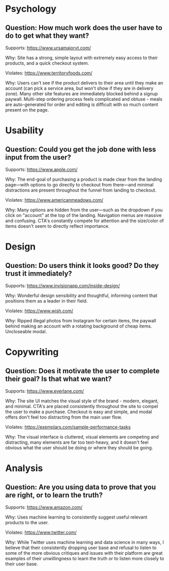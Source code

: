 # Psychology

## Question: How much work does the user have to do to get what they want?

Supports: https://www.ursamajorvt.com/

Why: Site has a strong, simple layout with extremely easy access to their products, and a quick checkout system.

Violates: https://www.territoryfoods.com/

Why: Users can't see if the product delivers to their area until they make an account (can pick a service area, but won't show if they are in delivery zone). Many other site features are immediately blocked behind a signup paywall. Multi-step ordering process feels complicated and obtuse - meals are auto-generated for order and editing is difficult with so much content present on the page.

# Usability

## Question: Could you get the job done with less input from the user?

Supports: https://www.apple.com/

Why: The end-goal of purchasing a product is made clear from the landing page—with options to go directly to checkout from there—and minimal distractions are present throughout the funnel from landing to checkout.

Violates: https://www.americanmeadows.com/

Why: Many options are hidden from the user—such as the dropdown if you click on "account" at the top of the landing. Navigation menus are massive and confusing. CTA's constantly compete for attention and the size/color of items doesn't seem to directly reflect importance.

# Design

## Question: Do users think it looks good? Do they trust it immediately?

Supports: https://www.invisionapp.com/inside-design/

Why: Wonderful design sensibility and thoughtful, informing content that positions them as a leader in their field.

Violates: https://www.wish.com/

Why: Ripped illegal photos from Instagram for certain items, the paywall behind making an account with a rotating background of cheap items. Uncloseable modal.

# Copywriting

## Question: Does it motivate the user to complete their goal? Is that what we want?

Supports: https://www.everlane.com/

Why: The site UI matches the visual style of the brand - modern, elegant, and minimal. CTA's are placed consistently throughout the site to compel the user to make a purchase. Checkout is easy and simple, and modal offers don't feel too distracting from the main user flow.

Violates: https://exemplars.com/sample-performance-tasks

Why: The visual interface is cluttered, visual elements are competing and distracting, many elements are far too text-heavy, and it doesn't feel obvious what the user should be doing or where they should be going.

# Analysis

## Question: Are you using data to prove that you are right, or to learn the truth?

Supports: https://www.amazon.com/

Why: Uses machine learning to consistently suggest useful relevant products to the user.

Violates: https://www.twitter.com/

Why: While Twitter uses machine learning and data science in many ways, I believe that their consistently dropping user base and refusal to listen to some of the more obvious critiques and issues with their platform are great examples of their unwillingness to learn the truth or to listen more closely to their user base.
